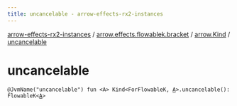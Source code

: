 ```yaml
---
title: uncancelable - arrow-effects-rx2-instances
---
```


[arrow-effects-rx2-instances](../../index.html) / [arrow.effects.flowablek.bracket](../index.html) / [arrow.Kind](index.html) / [uncancelable](./uncancelable.html)

# uncancelable

`@JvmName("uncancelable") fun <A> Kind<ForFlowableK, `[`A`](uncancelable.html#A)`>.uncancelable(): FlowableK<`[`A`](uncancelable.html#A)`>`